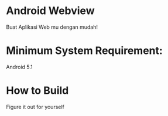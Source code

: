 # Android Webview
Buat Aplikasi Web mu dengan mudah!

# Minimum System Requirement: <br>
Android 5.1 <br>

# How to Build
Figure it out for yourself